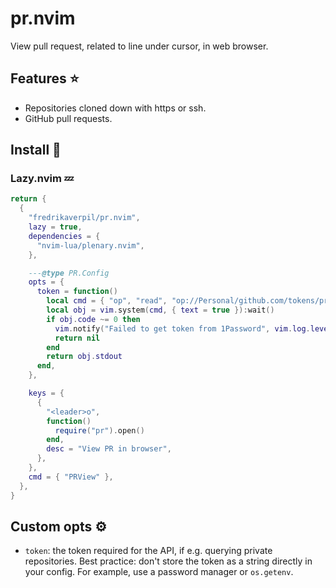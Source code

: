 # pr.nvim

View pull request, related to line under cursor, in web browser.

## Features ⭐

- Repositories cloned down with https or ssh.
- GitHub pull requests.

## Install 🚀

### Lazy.nvim 💤

```lua
return {
  {
    "fredrikaverpil/pr.nvim",
    lazy = true,
    dependencies = {
      "nvim-lua/plenary.nvim",
    },

    ---@type PR.Config
    opts = {
      token = function()
        local cmd = { "op", "read", "op://Personal/github.com/tokens/pr.nvim", "--no-newline" }
        local obj = vim.system(cmd, { text = true }):wait()
        if obj.code ~= 0 then
          vim.notify("Failed to get token from 1Password", vim.log.levels.ERROR)
          return nil
        end
        return obj.stdout
      end,
    },

    keys = {
      {
        "<leader>o",
        function()
          require("pr").open()
        end,
        desc = "View PR in browser",
      },
    },
    cmd = { "PRView" },
  },
}
```

## Custom opts ⚙️

- `token`: the token required for the API, if e.g. querying private
  repositories. Best practice: don't store the token as a string directly in
  your config. For example, use a password manager or `os.getenv`.
